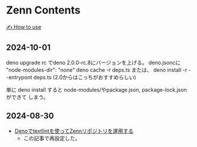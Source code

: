 # Zenn Contents

[✍️ How to use](https://zenn.dev/zenn/articles/zenn-cli-guide)

## 2024-10-01

deno upgrade rc でdeno 2.0.0-rc.8にバージョンを上げる。
deno.jsoncに "node-modules-dir": "none"
deno cache -r deps.ts 
または、
deno install -r --entrypont deps.ts (2.0からはこっちがおすすめらしい)

単に deno install すると node-modules/やpackage.json, package-lock.jsonができて
しまう。

## 2024-08-30

- [Denoでtextlintを使ってZennリポジトリを運用する](https://zenn.dev/estra/articles/deno-textlint-zenn)
  - この記事で再設定した。
